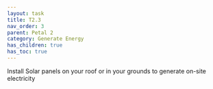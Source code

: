 ```yaml
---
layout: task
title: T2.3
nav_order: 3
parent: Petal 2
category: Generate Energy
has_children: true
has_toc: true
---
```


Install Solar panels on your roof or in your grounds to generate on-site electricity 

